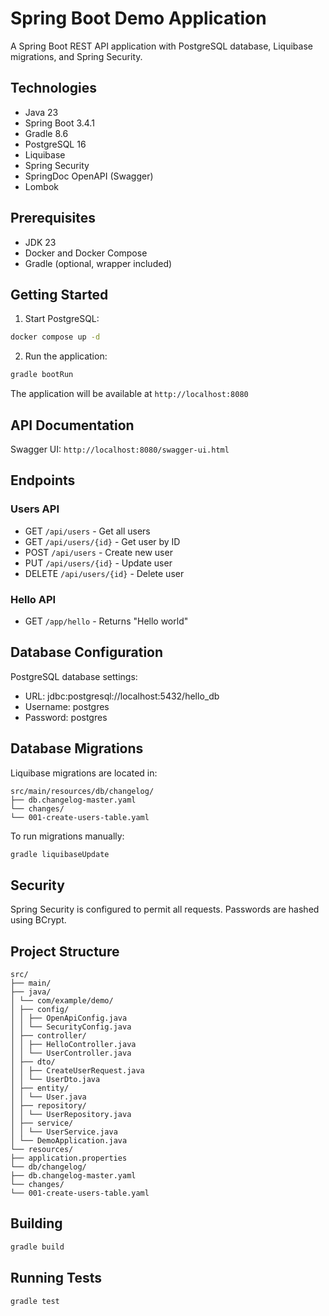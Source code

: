 # Spring Boot Demo Application

A Spring Boot REST API application with PostgreSQL database, Liquibase migrations, and Spring Security.

## Technologies

- Java 23
- Spring Boot 3.4.1
- Gradle 8.6
- PostgreSQL 16
- Liquibase
- Spring Security
- SpringDoc OpenAPI (Swagger)
- Lombok

## Prerequisites

- JDK 23
- Docker and Docker Compose
- Gradle (optional, wrapper included)

## Getting Started

1. Start PostgreSQL:
```bash
docker compose up -d
```

2. Run the application:
```bash
gradle bootRun
```


The application will be available at `http://localhost:8080`

## API Documentation

Swagger UI: `http://localhost:8080/swagger-ui.html`

## Endpoints

### Users API
- GET `/api/users` - Get all users
- GET `/api/users/{id}` - Get user by ID
- POST `/api/users` - Create new user
- PUT `/api/users/{id}` - Update user
- DELETE `/api/users/{id}` - Delete user

### Hello API
- GET `/app/hello` - Returns "Hello world"

## Database Configuration

PostgreSQL database settings:
- URL: jdbc:postgresql://localhost:5432/hello_db
- Username: postgres
- Password: postgres

## Database Migrations

Liquibase migrations are located in:
```
src/main/resources/db/changelog/
├── db.changelog-master.yaml
└── changes/
└── 001-create-users-table.yaml
```

To run migrations manually:
```bash
gradle liquibaseUpdate
```

## Security

Spring Security is configured to permit all requests. Passwords are hashed using BCrypt.

## Project Structure
```
src/
├── main/
├── java/
│ └── com/example/demo/
│ ├── config/
│ │ ├── OpenApiConfig.java
│ │ └── SecurityConfig.java
│ ├── controller/
│ │ ├── HelloController.java
│ │ └── UserController.java
│ ├── dto/
│ │ ├── CreateUserRequest.java
│ │ └── UserDto.java
│ ├── entity/
│ │ └── User.java
│ ├── repository/
│ │ └── UserRepository.java
│ ├── service/
│ │ └── UserService.java
│ └── DemoApplication.java
└── resources/
├── application.properties
└── db/changelog/
├── db.changelog-master.yaml
└── changes/
└── 001-create-users-table.yaml
```

## Building
```bash
gradle build
```

## Running Tests
```bash
gradle test
```